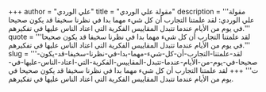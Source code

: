 +++
author = "علي الوردي"
title = "مقولة علي الوردي"
description = '''مقولة علي الوردي: لقد علمتنا التجارب أن كل شيء مهما بدا في نظرنا سخيفا قد يكون صحيحا في يوم من الأيام عندما تتبدل المقاييس الفكرية التي اعتاد الناس عليها في تفكيرهم.'''
quote = '''لقد علمتنا التجارب أن كل شيء مهما بدا في نظرنا سخيفا قد يكون صحيحا في يوم من الأيام عندما تتبدل المقاييس الفكرية التي اعتاد الناس عليها في تفكيرهم.'''
slug = '''لقد-علمتنا-التجارب-أن-كل-شيء-مهما-بدا-في-نظرنا-سخيفا-قد-يكون-صحيحا-في-يوم-من-الأيام-عندما-تتبدل-المقاييس-الفكرية-التي-اعتاد-الناس-عليها-في-ت'''
+++
لقد علمتنا التجارب أن كل شيء مهما بدا في نظرنا سخيفا قد يكون صحيحا في يوم من الأيام عندما تتبدل المقاييس الفكرية التي اعتاد الناس عليها في تفكيرهم.

